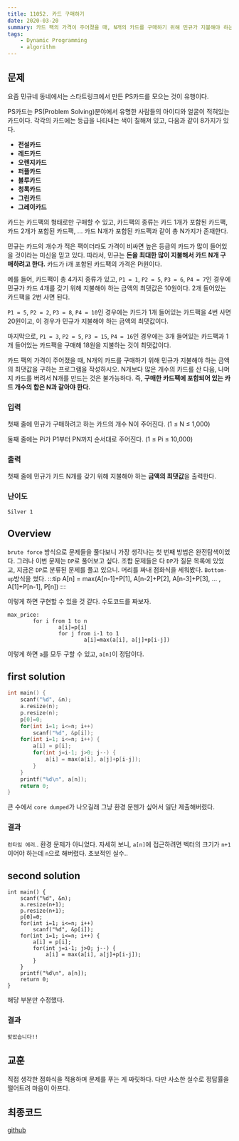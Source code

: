 ```yaml
---
title: 11052. 카드 구매하기
date: 2020-03-20
summary: 카드 팩의 가격이 주어졌을 때, N개의 카드를 구매하기 위해 민규가 지불해야 하는 금액의 최댓값을 구하는 프로그램을 작성하시오. N개보다 많은 개수의 카드를 산 다음, 나머지 카드를 버려서 N개를 만드는 것은 불가능하다. 즉, 구매한 카드팩에 포함되어 있는 카드 개수의 합은 N과 같아야 한다.
tags:
    - Dynamic Programming
    - algorithm
---
```

## 문제

요즘 민규네 동네에서는 스타트링크에서 만든 PS카드를 모으는 것이 유행이다.

PS카드는 PS(Problem Solving)분야에서 유명한 사람들의 아이디와 얼굴이 적혀있는 카드이다. 각각의 카드에는 등급을 나타내는 색이 칠해져 있고, 다음과 같이 8가지가 있다.

- **전설카드**
- **레드카드**
- **오렌지카드**
- **퍼플카드**
- **블루카드**
- **청록카드**
- **그린카드**
- **그레이카드**

카드는 카드팩의 형태로만 구매할 수 있고, 카드팩의 종류는 카드 1개가 포함된 카드팩, 카드 2개가 포함된 카드팩, ... 카드 N개가 포함된 카드팩과 같이 총 N가지가 존재한다.

민규는 카드의 개수가 적은 팩이더라도 가격이 비싸면 높은 등급의 카드가 많이 들어있을 것이라는 미신을 믿고 있다. 따라서, 민규는 **돈을 최대한 많이 지불해서 카드 N개 구매하려고 한다.** 카드가 i개 포함된 카드팩의 가격은 Pi원이다.

예를 들어, 카드팩이 총 4가지 종류가 있고, `P1 = 1`, `P2 = 5`, `P3 = 6`, `P4 = 7`인 경우에 민규가 카드 4개를 갖기 위해 지불해야 하는 금액의 최댓값은 10원이다. 2개 들어있는 카드팩을 2번 사면 된다.

`P1 = 5`, `P2 = 2`, `P3 = 8`, `P4 = 10`인 경우에는 카드가 1개 들어있는 카드팩을 4번 사면 20원이고, 이 경우가 민규가 지불해야 하는 금액의 최댓값이다.

마지막으로, `P1 = 3`, `P2 = 5`, `P3 = 15`, `P4 = 16`인 경우에는 3개 들어있는 카드팩과 1개 들어있는 카드팩을 구매해 18원을 지불하는 것이 최댓값이다.

카드 팩의 가격이 주어졌을 때, N개의 카드를 구매하기 위해 민규가 지불해야 하는 금액의 최댓값을 구하는 프로그램을 작성하시오. N개보다 많은 개수의 카드를 산 다음, 나머지 카드를 버려서 N개를 만드는 것은 불가능하다. 즉, **구매한 카드팩에 포함되어 있는 카드 개수의 합은 N과 같아야 한다.**

### 입력

첫째 줄에 민규가 구매하려고 하는 카드의 개수 N이 주어진다. (1 ≤ N ≤ 1,000)

둘째 줄에는 Pi가 P1부터 PN까지 순서대로 주어진다. (1 ≤ Pi ≤ 10,000)

### 출력

첫째 줄에 민규가 카드 N개를 갖기 위해 지불해야 하는 **금액의 최댓값**을 출력한다.

### 난이도

`Silver 1`

## Overview

`brute force` 방식으로 문제들을 풀다보니 가장 생각나는 첫 번째 방법은 완전탐색이었다. 그러나 이번 문제는 `DP`로 풀어보고 싶다. 조합 문제들은 다 `DP`가 질문 목록에 있었고, 지금은 `DP`로 분류된 문제를 풀고 있으니. 머리를 짜내 점화식을 세워봤다. `Bottom-up`방식을 썼다.
:::tip
A[n] = max(A[n-1]+P[1], A[n-2]+P[2], A[n-3]+P[3], ... , A[1]+P[n-1], P[n])
:::

이렇게 하면 구현할 수 있을 것 같다. 수도코드를 짜보자.
```
max_price:
        for i from 1 to n
                a[i]=p[i]
                for j from i-1 to 1
                        a[i]=max(a[i], a[j]+p[i-j])
```
이렇게 하면 `a`를 모두 구할 수 있고, `a[n]`이 정답이다.

## first solution
```cpp
int main() {
    scanf("%d", &n);
    a.resize(n);
    p.resize(n);
    p[0]=0;
    for(int i=1; i<=n; i++)
        scanf("%d", &p[i]);
    for(int i=1; i<=n; i++) {
        a[i] = p[i];
        for(int j=i-1; j>0; j--) {
            a[i] = max(a[i], a[j]+p[i-j]);
        }
    }
    printf("%d\n", a[n]);
    return 0;
}
```
큰 수에서 `core dumped`가 나오길래 그냥 환경 문젠가 싶어서 일단 제출해버렸다.

### 결과

`런타임 에러`.. 환경 문제가 아니었다. 자세히 보니, `a[n]`에 접근하려면 벡터의 크기가 `n+1`이어야 하는데 `n`으로 해버렸다. 초보적인 실수..

## second solution
```cpp{3,4}
int main() {
    scanf("%d", &n);
    a.resize(n+1);
    p.resize(n+1);
    p[0]=0;
    for(int i=1; i<=n; i++)
        scanf("%d", &p[i]);
    for(int i=1; i<=n; i++) {
        a[i] = p[i];
        for(int j=i-1; j>0; j--) {
            a[i] = max(a[i], a[j]+p[i-j]);
        }
    }
    printf("%d\n", a[n]);
    return 0;
}
```
해당 부분만 수정했다.

### 결과

`맞았습니다!!`

## 교훈

직접 생각한 점화식을 적용하며 문제를 푸는 게 짜릿하다. 다만 사소한 실수로 정답률을 떨어트려 마음이 아프다.

## 최종코드

[github](https://github.com/shinjawkwang/bojPractice/blob/master/dynamic_programming/11052.cpp)
